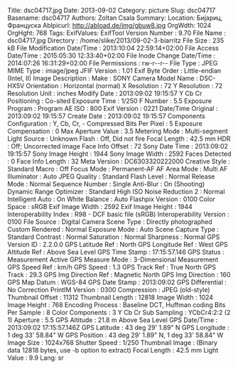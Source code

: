 Title: dsc04717.jpg
Date: 2013-09-02
Category: picture
Slug: dsc04717
Basename: dsc04717
Authors: Zoltan Csala
Summary:
Location: Бијариц, Француска
Ablpicurl: http://abload.de/img/gbuw8.jpg
OrgWdth: 1024
OrgHght: 768
Tags:
ExifValues: ExifTool Version Number : 9.70
            File Name : dsc04717.jpg
            Directory : /home/slike/2013/09-02-3-biarritz
            File Size : 235 kB
            File Modification Date/Time : 2013:10:04 22:59:14+02:00
            File Access Date/Time : 2015:05:30 12:33:40+02:00
            File Inode Change Date/Time : 2014:07:26 16:31:29+02:00
            File Permissions : rw-r--r--
            File Type : JPEG
            MIME Type : image/jpeg
            JFIF Version : 1.01
            Exif Byte Order : Little-endian (Intel, II)
            Image Description :
            Make : SONY
            Camera Model Name : DSC-HX5V
            Orientation : Horizontal (normal)
            X Resolution : 72
            Y Resolution : 72
            Resolution Unit : inches
            Modify Date : 2013:09:02 19:15:57
            Y Cb Cr Positioning : Co-sited
            Exposure Time : 1/250
            F Number : 5.5
            Exposure Program : Program AE
            ISO : 800
            Exif Version : 0221
            Date/Time Original : 2013:09:02 19:15:57
            Create Date : 2013:09:02 19:15:57
            Components Configuration : Y, Cb, Cr, -
            Compressed Bits Per Pixel : 5
            Exposure Compensation : 0
            Max Aperture Value : 3.5
            Metering Mode : Multi-segment
            Light Source : Unknown
            Flash : Off, Did not fire
            Focal Length : 42.5 mm
            HDR : Off; Uncorrected image
            Face Info Offset : 72
            Sony Date Time : 2013:09:02 19:15:57
            Sony Image Height : 1944
            Sony Image Width : 2592
            Faces Detected : 0
            Face Info Length : 32
            Meta Version : DC6303320222000
            Creative Style : Standard
            Macro : Off
            Focus Mode : Permanent-AF
            AF Area Mode : Multi
            AF Illuminator : Auto
            JPEG Quality : Standard
            Flash Level : Normal
            Release Mode : Normal
            Sequence Number : Single
            Anti-Blur : On (Shooting)
            Dynamic Range Optimizer : Standard
            High ISO Noise Reduction 2 : Normal
            Intelligent Auto : On
            White Balance : Auto
            Flashpix Version : 0100
            Color Space : sRGB
            Exif Image Width : 2592
            Exif Image Height : 1944
            Interoperability Index : R98 - DCF basic file (sRGB)
            Interoperability Version : 0100
            File Source : Digital Camera
            Scene Type : Directly photographed
            Custom Rendered : Normal
            Exposure Mode : Auto
            Scene Capture Type : Standard
            Contrast : Normal
            Saturation : Normal
            Sharpness : Normal
            GPS Version ID : 2.2.0.0
            GPS Latitude Ref : North
            GPS Longitude Ref : West
            GPS Altitude Ref : Above Sea Level
            GPS Time Stamp : 17:15:57.146
            GPS Status : Measurement Active
            GPS Measure Mode : 3-Dimensional Measurement
            GPS Speed Ref : km/h
            GPS Speed : 1.3
            GPS Track Ref : True North
            GPS Track : 29.3
            GPS Img Direction Ref : Magnetic North
            GPS Img Direction : 160
            GPS Map Datum : WGS-84
            GPS Date Stamp : 2013:09:02
            GPS Differential : No Correction
            PrintIM Version : 0300
            Compression : JPEG (old-style)
            Thumbnail Offset : 11312
            Thumbnail Length : 12818
            Image Width : 1024
            Image Height : 768
            Encoding Process : Baseline DCT, Huffman coding
            Bits Per Sample : 8
            Color Components : 3
            Y Cb Cr Sub Sampling : YCbCr4:2:2 (2 1)
            Aperture : 5.5
            GPS Altitude : 21.8 m Above Sea Level
            GPS Date/Time : 2013:09:02 17:15:57.146Z
            GPS Latitude : 43 deg 29' 1.89" N
            GPS Longitude : 1 deg 33' 58.84" W
            GPS Position : 43 deg 29' 1.89" N, 1 deg 33' 58.84" W
            Image Size : 1024x768
            Shutter Speed : 1/250
            Thumbnail Image : (Binary data 12818 bytes, use -b option to extract)
            Focal Length : 42.5 mm
            Light Value : 9.9
Lang: sr

